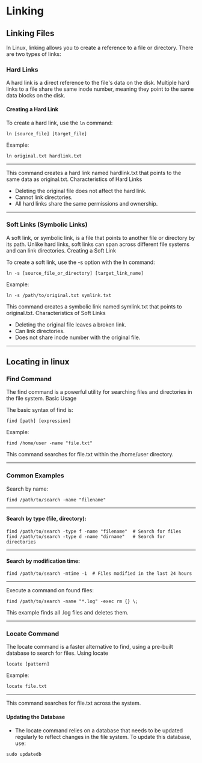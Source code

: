 # Linking

## Linking Files

In Linux, linking allows you to create a reference to a file or directory. There are two types of links:

### Hard Links

A hard link is a direct reference to the file's data on the disk. Multiple hard links to a file share the same inode number, meaning they point to the same data blocks on the disk.

#### Creating a Hard Link

To create a hard link, use the `ln` command:

```
ln [source_file] [target_file]
```

Example:

```
ln original.txt hardlink.txt
```


---

This command creates a hard link named hardlink.txt that points to the same data as original.txt.
Characteristics of Hard Links

- Deleting the original file does not affect the hard link.
- Cannot link directories.
- All hard links share the same permissions and ownership.



---

### Soft Links (Symbolic Links)

A soft link, or symbolic link, is a file that points to another file or directory by its path. Unlike hard links, soft links can span across different file systems and can link directories.
Creating a Soft Link

To create a soft link, use the -s option with the ln command:

```
ln -s [source_file_or_directory] [target_link_name]
```

Example:

```
ln -s /path/to/original.txt symlink.txt
```

This command creates a symbolic link named symlink.txt that points to original.txt.
Characteristics of Soft Links

- Deleting the original file leaves a broken link.
- Can link directories.
- Does not share inode number with the original file.



---



## Locating in linux 

### Find Command

The find command is a powerful utility for searching files and directories in the file system.
Basic Usage

The basic syntax of find is:

```
find [path] [expression]
```

Example:

```
find /home/user -name "file.txt"
```

This command searches for file.txt within the /home/user directory.



---



### Common Examples

Search by name:

```
find /path/to/search -name "filename"
```
--- 





#### Search by type (file, directory):

```
find /path/to/search -type f -name "filename"  # Search for files
find /path/to/search -type d -name "dirname"   # Search for directories
```
---

#### Search by modification time:

```
find /path/to/search -mtime -1  # Files modified in the last 24 hours
```

---


Execute a command on found files:

```
find /path/to/search -name "*.log" -exec rm {} \;
```

This example finds all .log files and deletes them.



---




### Locate Command

The locate command is a faster alternative to find, using a pre-built database to search for files.
Using locate

```
locate [pattern]
```

Example:

```
locate file.txt
```


---



This command searches for file.txt across the system.
#### Updating the Database

- The locate command relies on a database that needs to be updated regularly to reflect changes in the file system. To update this database, use:

```
sudo updatedb
```
